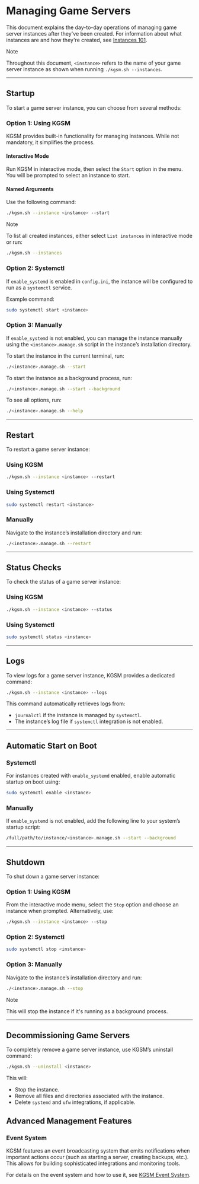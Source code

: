 # Managing Game Servers

This document explains the day-to-day operations of managing game server instances after they've been created. For information about what instances are and how they're created, see [Instances 101](instances.md).

> [!NOTE]
> Throughout this document, `<instance>` refers to the name of your game server instance as shown when running `./kgsm.sh --instances`.

---

## Startup

To start a game server instance, you can choose from several methods:

### Option 1: Using KGSM

KGSM provides built-in functionality for managing instances. While not mandatory, it simplifies the process.

#### Interactive Mode

Run KGSM in interactive mode, then select the `Start` option in the menu. You will be prompted to select an instance to start.

#### Named Arguments

Use the following command:

```sh
./kgsm.sh --instance <instance> --start
```

> [!NOTE]
> To list all created instances, either select `List instances` in interactive mode or run:
>
> ```sh
> ./kgsm.sh --instances
> ```

### Option 2: Systemctl

If `enable_systemd` is enabled in `config.ini`, the instance will be configured to run as a `systemctl` service.

Example command:

```sh
sudo systemctl start <instance>
```

### Option 3: Manually

If `enable_systemd` is not enabled, you can manage the instance manually using the `<instance>.manage.sh` script in the instance’s installation directory.

To start the instance in the current terminal, run:

```sh
./<instance>.manage.sh --start
```

To start the instance as a background process, run:

```sh
./<instance>.manage.sh --start --background
```

To see all options, run:

```sh
./<instance>.manage.sh --help
```

---

## Restart

To restart a game server instance:

### Using KGSM

```sh
./kgsm.sh --instance <instance> --restart
```

### Using Systemctl

```sh
sudo systemctl restart <instance>
```

### Manually

Navigate to the instance’s installation directory and run:

```sh
./<instance>.manage.sh --restart
```

---

## Status Checks

To check the status of a game server instance:

### Using KGSM

```sh
./kgsm.sh --instance <instance> --status
```

### Using Systemctl

```sh
sudo systemctl status <instance>
```

---

## Logs

To view logs for a game server instance, KGSM provides a dedicated command:

```sh
./kgsm.sh --instance <instance> --logs
```

This command automatically retrieves logs from:

- `journalctl` if the instance is managed by `systemctl`.
- The instance’s log file if `systemctl` integration is not enabled.

---

## Automatic Start on Boot

### Systemctl

For instances created with `enable_systemd` enabled, enable automatic startup on boot using:

```sh
sudo systemctl enable <instance>
```

### Manually

If `enable_systemd` is not enabled, add the following line to your system’s startup script:

```sh
/full/path/to/instance/<instance>.manage.sh --start --background
```

---

## Shutdown

To shut down a game server instance:

### Option 1: Using KGSM

From the interactive mode menu, select the `Stop` option and choose an instance when prompted. Alternatively, use:

```sh
./kgsm.sh --instance <instance> --stop
```

### Option 2: Systemctl

```sh
sudo systemctl stop <instance>
```

### Option 3: Manually

Navigate to the instance’s installation directory and run:

```sh
./<instance>.manage.sh --stop
```

> [!NOTE]
> This will stop the instance if it's running as a background process.

---

## Decommissioning Game Servers

To completely remove a game server instance, use KGSM’s uninstall command:

```sh
./kgsm.sh --uninstall <instance>
```

This will:

- Stop the instance.
- Remove all files and directories associated with the instance.
- Delete `systemd` and `ufw` integrations, if applicable.

## Advanced Management Features

### Event System

KGSM features an event broadcasting system that emits notifications when important actions occur (such as starting a server, creating backups, etc.). This allows for building sophisticated integrations and monitoring tools.

For details on the event system and how to use it, see [KGSM Event System](events.md).


